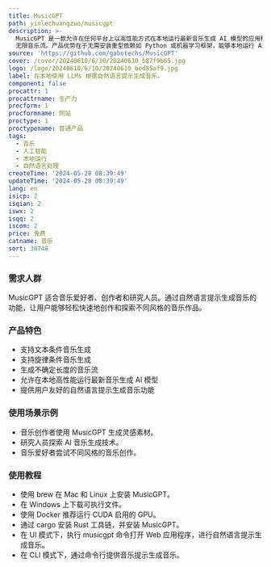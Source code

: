```yaml
---
title: MusicGPT
path: yinlechuangzuo/musicgpt
description: >-
  MusicGPT 是一款允许在任何平台上以高性能方式在本地运行最新音乐生成 AI 模型的应用程序。它支持文本条件音乐生成、旋律条件音乐生成以及不确定长度 /
  无限音乐流。产品优势在于无需安装重型依赖如 Python 或机器学习框架，能够本地运行 AI 模型，提供自然语言提示生成音乐的功能。
source: 'https://github.com/gabotechs/MusicGPT'
cover: /cover/20240610/6/10/20240610_b87f9b65.jpg
logo: /logo/20240610/6/10/20240610_bed85af9.jpg
label: 在本地使用 LLMs 根据自然语言提示生成音乐。
component: false
procattr: 1
procattrname: 生产力
procform: 1
procformname: 网站
proctype: 1
proctypename: 普通产品
tags:
  - 音乐
  - 人工智能
  - 本地运行
  - 自然语言处理
createTime: '2024-05-28 08:39:49'
updateTime: '2024-05-28 08:39:49'
lang: en
isicp: 2
isqian: 2
iswx: 2
isqq: 2
iscom: 2
price: 免费
catname: 音乐
sort: 30748
---
```




### 需求人群
MusicGPT 适合音乐爱好者、创作者和研究人员。通过自然语言提示生成音乐的功能，让用户能够轻松快速地创作和探索不同风格的音乐作品。

### 产品特色
* 支持文本条件音乐生成
* 支持旋律条件音乐生成
* 生成不确定长度的音乐流
* 允许在本地高性能运行最新音乐生成 AI 模型
* 提供用户友好的自然语言提示生成音乐功能

### 使用场景示例
* 音乐创作者使用 MusicGPT 生成灵感素材。
* 研究人员探索 AI 音乐生成技术。
* 音乐爱好者尝试不同风格的音乐创作。

### 使用教程
* 使用 brew 在 Mac 和 Linux 上安装 MusicGPT。
* 在 Windows 上下载可执行文件。
* 使用 Docker 推荐运行 CUDA 启用的 GPU。
* 通过 cargo 安装 Rust 工具链，并安装 MusicGPT。
* 在 UI 模式下，执行 musicgpt 命令打开 Web 应用程序，进行自然语言提示生成音乐。
* 在 CLI 模式下，通过命令行提供音乐提示生成音乐。

  
